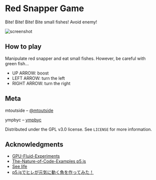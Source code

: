 # Red Snapper Game

Bite! Bite! Bite! Bite small fishes! Avoid enemy!

![screenshot](https://user-images.githubusercontent.com/36859332/57440309-bcc73e80-7282-11e9-924c-793b72f11ccf.png)

## How to play

Manipulate red snapper and eat small fishes. However, be careful with green fish...

 - UP ARROW: boost
 - LEFT ARROW: turn the left
 - RIGHT ARROW: turn the right

## Meta

mtoutside – [@mtoutside](https://twitter.com/mtoutside)

ympbyc – [ympbyc](https://github.com/ympbyc)

Distributed under the GPL v3.0 license. See ``LICENSE`` for more information.

## Acknowledgments

- [GPU-Fluid-Experiments](https://github.com/haxiomic/GPU-Fluid-Experiments)
- [The-Nature-of-Code-Examples p5.js](https://github.com/nature-of-code/noc-examples-p5.js)
- [See life](http://jsfiddle.net/jagracar/2ctqfwwo/)
- [p5.jsでヒレが元気に動く魚を作ってみた！](https://qiita.com/guru_taka/items/da92ed6dacd08b2d107a)
